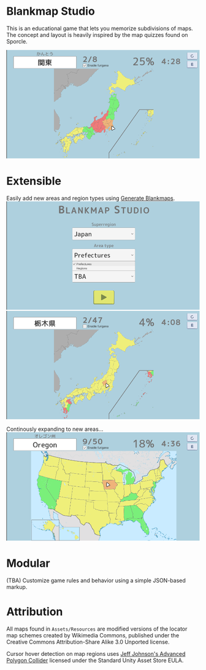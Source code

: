 # Blankmap Studio
This is an educational game that lets you memorize subdivisions of maps. The concept and layout is heavily inspired by the map quizzes found on Sporcle.

!["japan regions demo"](.docs/jp-regions.png)

# Extensible
Easily add new areas and region types using [Generate Blankmaps](https://github.com/anderudp/GenerateBlankmaps).
!["main menu demo"](.docs/main-menu.png)
!["japan prefectures demo"](.docs/jp-prefectures.png)

Continously expanding to new areas...
!["us states demo"](.docs/us-states.png)

# Modular
(TBA) Customize game rules and behavior using a simple JSON-based markup.

# Attribution
All maps found in `Assets/Resources` are modified versions of the locator map schemes created by Wikimedia Commons, published under the Creative Commons Attribution-Share Alike 3.0 Unported license.

Cursor hover detection on map regions uses [Jeff Johnson's Advanced Polygon Collider](https://assetstore.unity.com/packages/tools/physics/advanced-polygon-collider-52265) licensed under the Standard Unity Asset Store EULA.